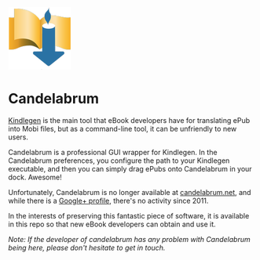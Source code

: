 ![Candelabrum Icon](image/candelabrum.png)
# Candelabrum
[Kindlegen](http://www.amazon.com/gp/feature.html?docId=1000765211) is the main tool that eBook developers have for translating ePub into Mobi files, but as a command-line tool, it can be unfriendly to new users.

Candelabrum is a professional GUI wrapper for Kindlegen.  In the Candelabrum preferences, you configure the path to your Kindlegen executable, and then you can simply drag ePubs onto Candelabrum in your dock.  Awesome!

Unfortunately, Candelabrum is no longer available at [candelabrum.net](http://candelabrum.net), and while there is a [Google+ profile](https://plus.google.com/114565990555225238165/posts), there's no activity since 2011.

In the interests of preserving this fantastic piece of software, it is available in this repo so that new eBook developers can obtain and use it.

*Note: If the developer of candelabrum has any problem with Candelabrum being here, please don't hesitate to get in touch.*